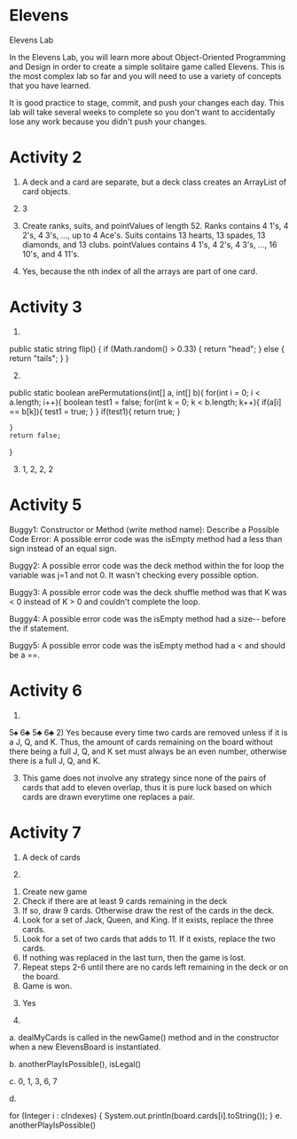 # Elevens
Elevens Lab

<p>In the Elevens Lab, you will learn more about Object-Oriented Programming and Design in order to create a simple solitaire game called Elevens. This is the most complex lab so far and you will need to use a variety of concepts that you have learned.</p>

<p>It is good practice to stage, commit, and push your changes each day. This lab will take several weeks to complete so you don't want to accidentally lose any work because you didn't push your changes.</p>

# Activity 2

1) A deck and a card are separate, but a deck class creates an ArrayList of card objects.

2) 3 

3) Create ranks, suits, and pointValues of length 52. Ranks contains 4 1's, 4 2's, 4 3's, ..., up to 4 Ace's. Suits contains 13 hearts, 13 spades, 13 diamonds, and 13 clubs. pointValues contains 4 1's, 4 2's, 4 3's, ..., 16 10's, and 4 11's.

4) Yes, because the nth index of all the arrays are part of one card.

# Activity 3

1)
public static string flip() {
  if (Math.random() > 0.33) {
    return "head";
  }
  else {
    return "tails";
  }
}

2)
public static boolean arePermutations(int[] a, int[] b){
    for(int i = 0; i < a.length; i++){
        boolean test1 = false;
        for(int k = 0; k < b.length; k++){
            if(a[i] == b[k]){
                test1 = true;
            }
        }
        if(test1){
            return true;
        }

    }
    return false;
}

3) 1, 2, 2, 2

# Activity 5

Buggy1:
Constructor or Method (write method name):
Describe a Possible Code Error:
A possible error code was the isEmpty method had a less than sign instead of an equal sign.

Buggy2:
A possible error code was the deck method within the for loop the variable was j=1 and not 0. It wasn't checking every possible option.

Buggy3:
A possible error code was the deck shuffle method was that K was < 0 instead of K > 0 and couldn't complete the loop.

Buggy4:
A possible error code was the isEmpty method had a size-- before the if statement.

Buggy5:
A possible error code was the isEmpty method had a < and should be a ==.

# Activity 6

1)

5♠ 6♣
5♣ 6♣
2) Yes because every time two cards are removed unless if it is a J, Q, and K. Thus, the amount of cards remaining on the board without there being a full J, Q, and K set must always be an even number, otherwise there is a full J, Q, and K.

3) This game does not involve any strategy since none of the pairs of cards that add to eleven overlap, thus it is pure luck based on which cards are drawn everytime one replaces a pair.

# Activity 7

1) A deck of cards

2)

1. Create new game
2. Check if there are at least 9 cards remaining in the deck
3. If so, draw 9 cards. Otherwise draw the rest of the cards in the deck.
4. Look for a set of Jack, Queen, and King. If it exists, replace the three cards.
5. Look for a set of two cards that adds to 11. If it exists, replace the two cards.
6. If nothing was replaced in the last turn, then the game is lost.
7. Repeat steps 2-6 until there are no cards left remaining in the deck or on the board.
8. Game is won.
3) Yes

4)

a. dealMyCards is called in the newGame() method and in the constructor when a new ElevensBoard is instantiated.

b. anotherPlayIsPossible(), isLegal()

c. 0, 1, 3, 6, 7

d.

for (Integer i : cIndexes) {
  System.out.println(board.cards[i].toString());
}
e. anotherPlayIsPossible()


